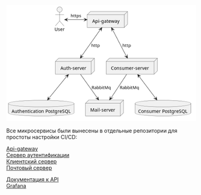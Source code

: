 ![Microservices](./img/microservices.png)

Все микросервисы были вынесены в отдельные репозитории для простоты настройки CI/CD:


<a href="https://github.com/dmitrykap1an/apir">Api-gateway</a> </br>
<a href="https://github.com/dmitrykap1an/auth-server">Сервер аутентификации</a> </br>
<a href="https://github.com/dmitrykap1an/consumer-server">Клиентский сервер</a> </br>
<a href="https://github.com/dmitrykap1an/mail-server">Почтовый сервер</a> </br>






<a href="https://kaplaan.ru/swagger-ui.html">Документация к API</a>
</br>
<a href="https://grafana.kaplaan.ru">Grafana</a>
